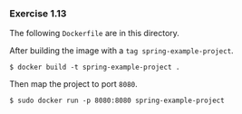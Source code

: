 ### Exercise 1.13

The following `Dockerfile` are in this directory.

After building the image with a `tag spring-example-project`.
```
$ docker build -t spring-example-project .
```
 
Then map the project to port `8080`.
```
$ sudo docker run -p 8080:8080 spring-example-project
```


